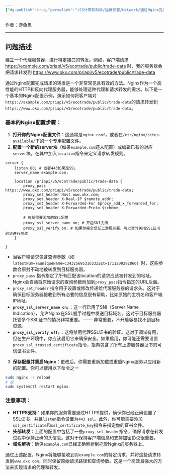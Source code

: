 ```yaml
---
{"dg-publish":true,"permalink":"/CS计算机科学/运维部署/Network/通过Nginx完成请求转发/","created":"2024-04-17T15:19:52.000+08:00","updated":"2024-04-24T00:31:17.000+08:00"}
---
```



作者：游鱼思

---
## 问题描述

建立一个代理服务器，进行特定接口的转发。例如，客户端请求 https://example.com/priapi/v5/ecotrade/public/trade-data 时，我的服务器会把请求转发到 https://www.okx.com/priapi/v5/ecotrade/public/trade-data

通过Nginx配置完成请求的转发是一个非常常见且有效的方法。Nginx作为一个高性能的HTTP和反向代理服务器，能够处理这种代理和请求转发的需求。以下是一个基本的Nginx配置示例，演示如何将客户端对`https://example.com/priapi/v5/ecotrade/public/trade-data`的请求转发到`https://www.okx.com/priapi/v5/ecotrade/public/trade-data`。

### 基本的Nginx配置步骤：

1. **打开你的Nginx配置文件**：这通常是`nginx.conf`，或者在`/etc/nginx/sites-available/`下的一个专用配置文件。
2. **配置一个新的server块**（如果`example.com`还未配置）或编辑已有的对应`server`块，在其中加入`location`指令来定义请求转发规则。

```nginx
server {
    listen 80; # 或者443如果是SSL
    server_name example.com;
    
	location /priapi/v5/ecotrade/public/trade-data {
	    proxy_pass https://www.okx.com/priapi/v5/ecotrade/public/trade-data;
	    proxy_set_header Host www.okx.com;
	    proxy_set_header X-Real-IP $remote_addr;
	    proxy_set_header X-Forwarded-For $proxy_add_x_forwarded_for;
	    proxy_set_header X-Forwarded-Proto $scheme;
	
	    # 根据需要添加的SSL配置
	    proxy_ssl_server_name on; # 开启SNI支持
	    proxy_ssl_verify on; # 如果你完全信任上游服务器，可以暂时关闭SSL证书验证进行测试
	}

}
```

-  当客户端请求包含查询参数（如`latestNum=7&uniqueName=C343256953163322&t=1711209292866`）时，这些参数会原封不动地被转发到目标服务器。
- `proxy_pass` 指令指定了所有匹配该location的请求应该被转发到的地址。Nginx会自动将原始请求的查询参数附加到`proxy_pass`指令指定的URL后面。
- `proxy_set_header` 指令用于设置或修改传递给代理服务器的请求头。这对于确保目标服务器接收到所有必要的信息很有帮助，比如原始的主机名和客户端IP地址。
- **`proxy_ssl_server_name on;`**：这一行启用了SNI（Server Name Indication），允许Nginx在SSL握手过程中发送目标域名。这对于目标服务器托管多个SSL证书的情况非常重要。 —— 非常重要，不开启容易找不到目标资源。
- **`proxy_ssl_verify off;`**：这将禁用代理SSL证书的验证。这对于调试有用，但在生产环境中，你应该启用它来确保安全。如果启用，你可能还需要设置`proxy_ssl_trusted_certificate`指令，指向包含了所有上游服务器证书的可信证书文件。

3. **保存配置并重启Nginx**：更改后，你需要重新加载或重启Nginx服务以应用新的配置。你可以使用以下命令之一

```bash
sudo nginx -s reload
# 或
sudo systemctl restart nginx
```

### 注意事项：

- **HTTPS支持**：如果你的服务需要通过HTTPS提供，确保你已经正确设置了SSL证书，并且`listen`指令设置为`443 ssl`。此外，你可能需要添加`ssl_certificate`和`ssl_certificate_key`指令来指定你的证书文件。
- **头部转发**：上面的配置中包括了一些`proxy_set_header`指令，确保请求在转发过程中保持正确的头信息。这对于保持客户端信息和支持加密协议很重要。
- **域名解析**：确保`example.com`已经正确解析到托管Nginx的服务器上。

通过上述配置，Nginx将能够接收到对`example.com`的特定请求，并将这些请求转发到`www.okx.com`，同时保留原始请求路径和查询参数。这是一个高效且强大的方法来实现请求的代理和转发。